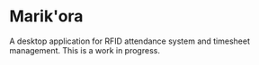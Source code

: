 # Marik'ora

A desktop application for RFID attendance system and timesheet management.
This is a work in progress.
